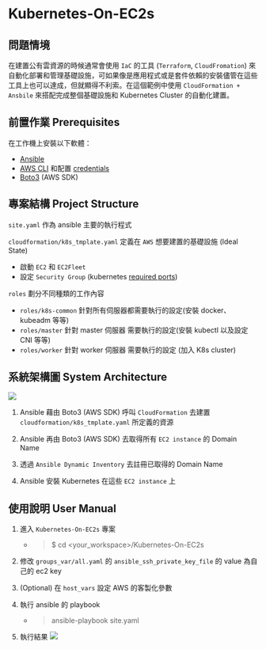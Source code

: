 # Kubernetes-On-EC2s 

## 問題情境

在建置公有雲資源的時候通常會使用 `IaC` 的工具 (`Terraform`, `CloudFromation`) 來自動化部署和管理基礎設施，可如果像是應用程式或是套件依賴的安裝儘管在這些工具上也可以達成，但就顯得不利索。在這個範例中使用 `CloudFormation + Ansbile` 來搭配完成整個基礎設施和 Kubernetes Cluster 的自動化建置。

## 前置作業 Prerequisites
在工作機上安裝以下軟體：
- [Ansible](https://docs.ansible.com/ansible/latest/installation_guide/index.html) 
- [AWS CLI](https://docs.aws.amazon.com/cli/latest/userguide/install-cliv2.html) 和配置 [credentials](https://docs.aws.amazon.com/cli/latest/userguide/cli-configure-quickstart.html)
- [Boto3](https://boto3.amazonaws.com/v1/documentation/api/latest/guide/quickstart.html) (AWS SDK)


## 專案結構 Project Structure

`site.yaml` 作為 ansible 主要的執行程式

`cloudformation/k8s_tmplate.yaml` 定義在 `AWS` 想要建置的基礎設施 (Ideal State)
  - 啟動 `EC2` 和 `EC2Fleet`
  - 設定 `Security Group` (kubernetes [required ports](https://kubernetes.io/docs/setup/production-environment/tools/kubeadm/install-kubeadm/#check-required-ports))

`roles` 劃分不同種類的工作內容
  - `roles/k8s-common` 針對所有伺服器都需要執行的設定(安裝 docker、kubeadm 等等)
  - `roles/master` 針對 master 伺服器 需要執行的設定(安裝 kubectl 以及設定 CNI 等等)
  - `roles/worker` 針對 worker 伺服器 需要執行的設定 (加入 K8s cluster)

## 系統架構圖 System Architecture
![](https://i.imgur.com/MN8RrOy.png)

1. Ansible 藉由 Boto3 (AWS SDK) 呼叫 `CloudFormation` 去建置 `cloudformation/k8s_tmplate.yaml` 所定義的資源

2. Ansible 再由 Boto3 (AWS SDK) 去取得所有 `EC2 instance` 的 Domain Name

3. 透過 `Ansible Dynamic Inventory` 去註冊已取得的 Domain Name

4. Ansible 安裝 Kubernetes 在這些 `EC2 instance` 上

## 使用說明 User Manual

1. 進入 `Kubernetes-On-EC2s` 專案
   - > $ cd <your_workspace>/Kubernetes-On-EC2s

2. 修改 `groups_var/all.yaml` 的 `ansible_ssh_private_key_file` 的 value 為自己的 ec2 key

3. (Optional) 在 `host_vars` 設定 AWS 的客製化參數

4. 執行 ansible 的 playbook
   - > ansible-playbook site.yaml

5. 執行結果
![](https://i.imgur.com/ZsTcdrm.png)

